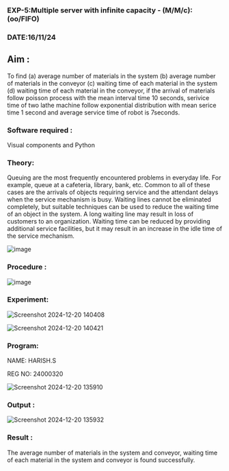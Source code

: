### EXP-5:Multiple server with infinite capacity - (M/M/c):(oo/FIFO)

### DATE:16/11/24

## Aim :
To find (a) average number of materials in the system (b) average number of materials in the conveyor (c) waiting time of each material in the system (d) waiting time of each material in the conveyor, if the arrival  of materials follow poisson process with the mean interval time 10 seconds, serivice time of two lathe machine follow exponential distribution with mean serice time 1 second and average service time of robot is 7seconds.

### Software required :
Visual components and Python

### Theory:
Queuing are the most frequently encountered problems in everyday life. For example, queue at a cafeteria, library, bank, etc. Common to all of these cases are the arrivals of objects requiring service and the attendant delays when the service mechanism is busy. Waiting lines cannot be eliminated completely, but suitable techniques can be used to reduce the waiting time of an object in the system. A long waiting line may result in loss of customers to an organization. Waiting time can be reduced by providing additional service facilities, but it may result in an increase in the idle time of the service mechanism.

![image](https://user-images.githubusercontent.com/103921593/203238035-1c8109bc-cbf2-4c77-baea-c5b682a752ef.png)

### Procedure :

![image](https://user-images.githubusercontent.com/103921593/203238265-176740b0-eae2-4772-90be-5449869ac9b0.png)

### Experiment:
![Screenshot 2024-12-20 140408](https://github.com/user-attachments/assets/c7e4494f-7930-42c4-a930-989ba4219bb1)

![Screenshot 2024-12-20 140421](https://github.com/user-attachments/assets/7bea084d-5933-46e7-b86b-56256077b65b)

### Program:

NAME: HARISH.S

REG NO: 24000320

![Screenshot 2024-12-20 135910](https://github.com/user-attachments/assets/de6fb523-8532-410c-a11b-5ddb783823c2)

### Output :

![Screenshot 2024-12-20 135932](https://github.com/user-attachments/assets/151c1885-210c-4967-ac7a-b6e77a79815b)

### Result :

The average number of materials in the system and conveyor, waiting time of each material in the system and conveyor is found successfully.

